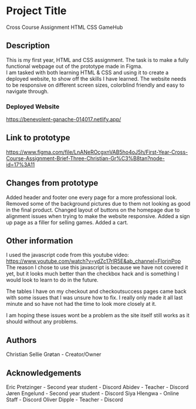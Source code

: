 # Project Title

Cross Course Assignment HTML CSS GameHub

## Description

This is my first year, HTML and CSS assignment. The task is to make a fully functional webpage out of the prototype made in Figma.  
I am tasked with both learning HTML & CSS and using it to create a deployed website, to show off the skills I have learned.
The website needs to be responsive on different screen sizes, colorblind friendly and easy to navigate through.

### Deployed Website

https://benevolent-ganache-014017.netlify.app/

## Link to prototype

https://www.figma.com/file/LnANeROcgxnVAB5ho4oJ5h/First-Year-Cross-Course-Assignment-Brief-Three-Christian-Gr%C3%B8tan?node-id=17%3A11

## Changes from prototype

Added header and footer one every page for a more professional look. Removed some of the background pictures due to them not looking as good in the final product. Changed layout of buttons on the homepage due to alignment issues when trying to make the website responsive.
Added a sign up page as a filler for selling games.
Added a cart.

## Other information

I used the javascript code from this youtube video: https://www.youtube.com/watch?v=ydZc17rlR5E&ab_channel=FlorinPop
The reason I chose to use this javascript is because we have not covered it yet, but it looks much better than the checkbox hack and is something I would look to learn to do in the future.

The tables I have on my checkout and checkoutsuccess pages came back with some issues that I was unsure how to fix. I really only made it all last minute and so have not had the time to look more closely at it.

I am hoping these issues wont be a problem as the site itself still works as it should without any problems.

## Authors

Christian Sellie Grøtan - Creator/Owner

## Acknowledgements

Eric Pretzinger - Second year student - Discord
Abidev - Teacher - Discord
Jøren Engelund - Second year student - Discord
Siya Hlengwa - Online Staff - Discord
Oliver Dipple - Teacher - Discord